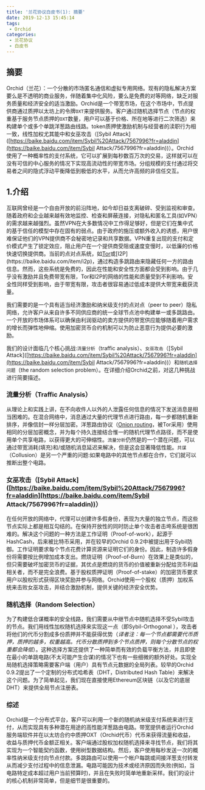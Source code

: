 ```yaml
---
title: '兰花协议白皮书(1): 摘要'
date: 2019-12-13 15:45:14
tags:
 - Orchid
categories:
 - 兰花协议
 - 白皮书
---
```


## 摘要

Orchid（兰花）：一个分散的市场匿名通信和虚拟专用网络。现有的隐私解决方案要么是不透明的商业服务，伴随着集中化风险，要么是免费的对等网络，缺乏对服务质量和经济安全的适当激励。Orchid是一个带宽市场，在这个市场中，节点提供商通过质押以太坊上的令牌`OXT`来提供服务。客户通过随机选择节点（节点的权重基于服务节点质押的`OXT`数量，用户可以基于价格、所在地等进行二次筛选）来构建单个或多个单跳洋葱路由线路。token质押使激励机制与经营者的渎职行为相一致，线性加权尤其能中和女巫攻击（[Sybil Attack]([https://baike.baidu.com/item/Sybil%20Attack/7567996?fr=aladdin](https://baike.baidu.com/item/Sybil Attack/7567996?fr=aladdin))）。Orchid使用了一种概率性的支付系统，它可以扩展到每秒数百万次的交易，这样就可以在没有可信的中心服务的情况下实现高流动性的带宽市场。分组规模的支付通过将交易者之间的隐式浮动平衡降低到极低的水平，从而允许高频的非信任交互。

## 1.介绍

互联网曾经是一个自由开放的前沿阵地，如今却日益支离破碎、受到监视和审查。随着政府和企业越来越有效地监控、检查和屏蔽连接，对隐私和匿名工具(如VPN）的需求越来越强烈。虽然VPN在大多数情况中工作得足够好，但是它们在集中式的基于信任的模型中存在固有的弱点。由于政府的施压或额外收入的诱惑，用户很难保证他们的VPN提供商不会秘密地记录和共享数据。VPN重复出现的支付和定价模式产生了锁定效应，阻止用户在一个提供商受阻或速度变慢时，以低廉的价格快速切换提供商。当前的点对点系统，如[Tor]([https://baike.baidu.com/item/%E6%B4%8B%E8%91%B1%E8%B7%AF%E7%94%B1](https://baike.baidu.com/item/洋葱路由))或[I2P](https://baike.baidu.com/item/i2p)，通过构造多跳路由来隐藏任何一方的路由信息。然而，这些系统是免费的，因此在性能和安全性方面都会受到影响。由于几乎没有激励并且免费带宽有限，Tor和I2P的网络的性能和质量受到不利影响。安全性同样受到影响，由于带宽有限，攻击者很容易通过低成本提供大带宽来截获流量。

我们需要的是一个具有适当经济激励和纳米级支付的点对点（peer to peer）隐私网络，允许客户从来自许多不同供应商的统一全球节点池中构建单一或多跳路由。一个开放的市场体系可以确保由利润驱动的卖方提供的带宽供应能够随着用户需求的增长而弹性地伸缩。使用加密货币合约机制可以为防止恶意行为提供必要的激励。

我们的设计面临几个核心挑战:`流量分析`（traffic analysis）、`女巫攻击`（[Sybil Attack]([https://baike.baidu.com/item/Sybil%20Attack/7567996?fr=aladdin](https://baike.baidu.com/item/Sybil Attack/7567996?fr=aladdin))）和`随机选择问题`（the random selection
problem）。在详细介绍Orchid之前，对这几种挑战进行简要描述。

### 流量分析（Traffic Analysis）

从理论上和实践上讲，在不向收件人以外的人泄露任何信息的情况下发送消息是相当困难的。在混合网络中，消息通过大量的代理节点进行路由，每一步都随机重新排序，并像信封一样分层加密。洋葱路由协议（[Onion routing](https://baike.baidu.com/item/洋葱路由)，被Tor采用）使用相同的分层加密概念，并为每个持久连接结合惟一的随机代理节点路径，而不是使用单个共享电路，以获得更大的可伸缩性。`流量分析`仍然是的一个潜在问题，可以通过带宽消耗(填充)和/或随机消息延迟来解决，但是这会显著降低性能。`共谋`（Collusion）是另一个严重的问题:如果电路中的其他节点都在合作，它们就可以推断出整个电路。

### 女巫攻击（[Sybil Attack]([https://baike.baidu.com/item/Sybil%20Attack/7567996?fr=aladdin](https://baike.baidu.com/item/Sybil Attack/7567996?fr=aladdin))）

在任何开放的网络中，代理可以创建许多假身份，表现为大量的独立节点，而这些节点实际上都是相互勾结的。在保持开放性的同时防止单个攻击者击垮系统是很困难的。解决这个问题的一种方法是工作证明（Proof-of-work），起源于HashCash，后来被比特币采用，并在较早的Orchid 0.9.2中被提出用于Sybil防御。工作证明要求每个节点花费计算资源来证明它们的身份。因此，制造许多假身份将需要按比例增加成本支出。燃烧证明（Proof-of-Burn）在效果上是类似的，但只需要破坏加密货币的证据，其优点是燃烧的货币的价值被重新分配给货币利益相关者，而不是完全浪费。基于股权质押证明（Proof-of-stake）的加密货币要求用户以股权形式获得区块奖励并参与网络。Orchid使用一个股权（质押）加权系统来击败女巫攻击，并结合激励机制，提供关键的经济安全优势。

### 随机选择（Random Selection）

为了构建低合谋概率的安全线路，我们需要从中继节点中随机选择不受Sybil攻击的节点。我们用线性加权随机选择来实现这一点（即Sybil-Orthogonal ），攻击者将他们的代币分割成多份质押并不能获得优势（*译者注：每一个节点都需要代币质押，质押的越多，权重越高。代币分散质押到多个节点质押，则每个分散节点的权重都会降低*）。这种选择方案还提供了一种简单而有效的负载平衡方法，并且即使在最小的单跳电路(不太可能产生合谋)的情况下也有一些细微的额外好处。实现全局随机选择策略需要客户端（用户）具有节点元数据的全局列表。较早的Orchid 0.9.2提出了一个定制的分布式哈希表（DHT，Distributed Hash Table）来解决这个问题。为了简单起见，我们现在直接使用Ethereum区块链（以及它的底层DHT）来提供全局节点注册表。

### 综述

Orchid是一个分布式平台，客户可以利用一个新的随机纳米级支付系统来进行支付，从而实现具有多种潜在用途的高性能洋葱路由电路。带宽提供者运行Orchid服务端软件并在以太坊合约中质押OXT（Orchid代币）代币来获得流量和收益，收益与质押代币金额正相关。客户端通过股权加权随机选择来寻找节点，我们将其实现为一个智能契约函数，使用树型数据结构。然后，客户使用每秒发送一次的概率性纳米级支付向节点付款。多跳路由可以使用一个帐户每跳或间接洋葱支付转发从而减少支付过程中的信息泄漏。电路可能因为技术或经济原因而失败(例如，当电路特定成本超过用户当前预算时)，并且在失败时简单地重新采样。我们的设计的核心机制非常简单，但是细节是很重要的。
